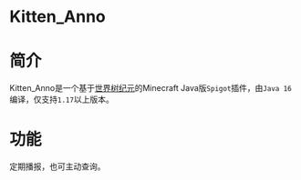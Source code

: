 Kitten_Anno
=
# 简介
Kitten_Anno是一个基于[世界树纪元](https://github.com/Kittengarten-Official/World_Tree_Anno)的Minecraft Java版`Spigot`插件，由`Java 16`编译，仅支持`1.17`以上版本。
# 功能
定期播报，也可主动查询。
